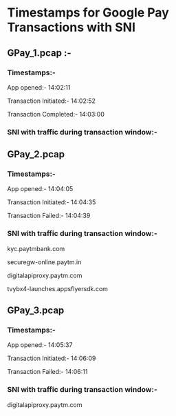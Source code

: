 # Timestamps for Google Pay Transactions with SNI


## GPay_1.pcap :-


### Timestamps:-


App opened:- 14:02:11

Transaction Initiated:- 14:02:52

Transaction Completed:- 14:03:00


### SNI with traffic during transaction window:-




## GPay_2.pcap


### Timestamps:-


App opened:- 14:04:05

Transaction Initiated:- 14:04:35

Transaction Failed:- 14:04:39


### SNI with traffic during transaction window:-

kyc.paytmbank.com

securegw-online.paytm.in

digitalapiproxy.paytm.com

tvybx4-launches.appsflyersdk.com


## GPay_3.pcap


### Timestamps:-


App opened:- 14:05:37

Transaction Initiated:- 14:06:09

Transaction Failed:- 14:06:11


### SNI with traffic during transaction window:-

digitalapiproxy.paytm.com
